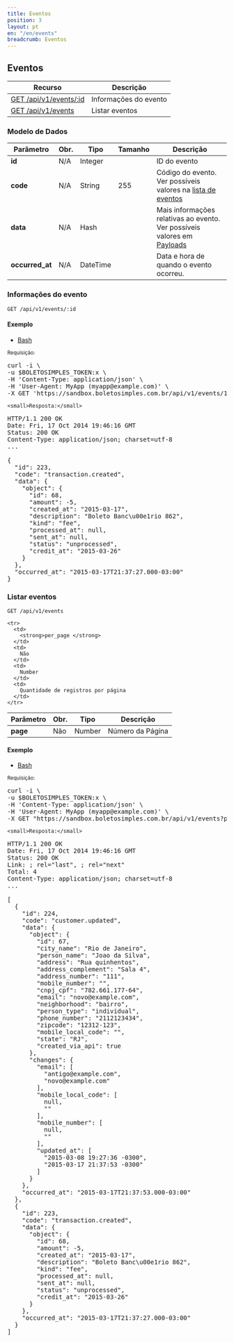 ```yaml
---
title: Eventos
position: 3
layout: pt
en: "/en/events"
breadcrumb: Eventos
---
```


## Eventos

| Recurso                  | Descrição
| ------------------------ | ------------------------
| [GET /api/v1/events/:id](#informações-do-evento) | Informações do evento
| [GET /api/v1/events](#listar-eventos) | Listar eventos

### Modelo de Dados

| Parâmetro       | Obr.  | Tipo     | Tamanho | Descrição
| --------------- | ----- | -------- | ------- | ------------------------
| **id**          | N/A   | Integer  |         | ID do evento
| **code**        | N/A   | String   | 255     | Código do evento. Ver possíveis valores na [lista de eventos](/webhooks/events)
| **data**        | N/A   | Hash     |         | Mais informações relativas ao evento. Ver possíveis valores em [Payloads](/webhooks/payloads)
| **occurred_at** | N/A   | DateTime |         | Data e hora de quando o evento ocorreu.

### Informações do evento

`GET /api/v1/events/:id`

#### Exemplo

<ul class="nav nav-tabs" role="tablist">
  <li class="active"><a href="#bash3" role="tab" data-toggle="tab">Bash</a></li>
  <!--li><a href="#ruby3" role="tab" data-toggle="tab">Ruby</a></li>
  <li><a href="#php3" role="tab" data-toggle="tab">PHP</a></li-->
</ul>

<div class="tab-content">
  <div class="tab-pane active" id="bash3">
    <small>Requisição:</small>

<pre class="bash">
curl -i \
-u $BOLETOSIMPLES_TOKEN:x \
-H 'Content-Type: application/json' \
-H 'User-Agent: MyApp (myapp@example.com)' \
-X GET 'https://sandbox.boletosimples.com.br/api/v1/events/1'
</pre>

    <small>Resposta:</small>

<pre class="http">
HTTP/1.1 200 OK
Date: Fri, 17 Oct 2014 19:46:16 GMT
Status: 200 OK
Content-Type: application/json; charset=utf-8
...

{
  "id": 223,
  "code": "transaction.created",
  "data": {
    "object": {
      "id": 68,
      "amount": -5,
      "created_at": "2015-03-17",
      "description": "Boleto Banc\u00e1rio 862",
      "kind": "fee",
      "processed_at": null,
      "sent_at": null,
      "status": "unprocessed",
      "credit_at": "2015-03-26"
    }
  },
  "occurred_at": "2015-03-17T21:37:27.000-03:00"
}
</pre>
  </div>
  <!--div class="tab-pane" id="ruby3">
    <small>Requisição:</small>

<pre class="ruby">
@customer = BoletoSimples::Customer.find(67)
puts @customer.attributes
</pre>

    <small>Resposta:</small>

<pre class="ruby">
{
             "city_name" => "Rio de Janeiro",
           "person_name" => "Joao da Silva",
               "address" => "Rua quinhentos",
    "address_complement" => "Sala 4",
        "address_number" => "111",
         "mobile_number" => nil,
              "cnpj_cpf" => "782.661.177-64",
                 "email" => "cliente@bom.com",
          "neighborhood" => "bairro",
           "person_type" => "individual",
          "phone_number" => "2112123434",
               "zipcode" => "12312-123",
     "mobile_local_code" => nil,
                 "state" => "RJ",
       "created_via_api" => true,
                    "id" => 67
}
</pre>
  </div>
  <div class="tab-pane" id="php3">
    <small>Requisição:</small>

<pre class="php">
$customer = BoletoSimples\Customer::find(66);
print_r($customer->attributes());
</pre>

    <small>Resposta:</small>

<pre class="php">
Array
(
    [id] => 66
    [city_name] => Rio de Janeiro
    [person_name] => Joao da Silva
    [address] => Rua quinhentos
    [address_complement] => Sala 4
    [address_number] => 111
    [mobile_number] =>
    [cnpj_cpf] => 860.196.915-19
    [email] => cliente@example.com
    [neighborhood] => bairro
    [person_type] => individual
    [phone_number] => 2112123434
    [zipcode] => 12312-123
    [mobile_local_code] =>
    [state] => RJ
    [created_via_api] => 1
)
</pre>
  </div-->
</div>

### Listar eventos

`GET /api/v1/events`

<table class='table table-bordered'>
  <thead>
    <tr>
      <th>Parâmetro</th>
      <th data-container="body" data-toggle="tooltip" title="Obrigatório">Obr.</th>
      <th>Tipo</th>
      <th>Descrição</th>
    </tr>
  </thead>
  <tbody>
    <tr>
      <td>
        <strong>page </strong>
      </td>
      <td>
        Não
      </td>
      <td>
        Number
      </td>
      <td>
        Número da Página
      </td>
    </tr>

    <tr>
      <td>
        <strong>per_page </strong>
      </td>
      <td>
        Não
      </td>
      <td>
        Number
      </td>
      <td>
        Quantidade de registros por página
      </td>
    </tr>

  </tbody>
</table>

#### Exemplo

<ul class="nav nav-tabs" role="tablist">
  <li class="active"><a href="#bash4" role="tab" data-toggle="tab">Bash</a></li>
  <!--li><a href="#ruby4" role="tab" data-toggle="tab">Ruby</a></li>
  <li><a href="#php4" role="tab" data-toggle="tab">PHP</a></li-->
</ul>

<div class="tab-content">
  <div class="tab-pane active" id="bash4">
    <small>Requisição:</small>

<pre class="bash">
curl -i \
-u $BOLETOSIMPLES_TOKEN:x \
-H 'Content-Type: application/json' \
-H 'User-Agent: MyApp (myapp@example.com)' \
-X GET "https://sandbox.boletosimples.com.br/api/v1/events?page=1&per_page=2"
</pre>

    <small>Resposta:</small>

<pre class="http">
HTTP/1.1 200 OK
Date: Fri, 17 Oct 2014 19:46:16 GMT
Status: 200 OK
Link: <https://sandbox.boletosimples.com.br/api/v1/events?page=2&per_page=2>; rel="last", <https://sandbox.boletosimples.com.br/api/v1/events?page=2&per_page=2>; rel="next"
Total: 4
Content-Type: application/json; charset=utf-8
...

[
  {
    "id": 224,
    "code": "customer.updated",
    "data": {
      "object": {
        "id": 67,
        "city_name": "Rio de Janeiro",
        "person_name": "Joao da Silva",
        "address": "Rua quinhentos",
        "address_complement": "Sala 4",
        "address_number": "111",
        "mobile_number": "",
        "cnpj_cpf": "782.661.177-64",
        "email": "novo@example.com",
        "neighborhood": "bairro",
        "person_type": "individual",
        "phone_number": "2112123434",
        "zipcode": "12312-123",
        "mobile_local_code": "",
        "state": "RJ",
        "created_via_api": true
      },
      "changes": {
        "email": [
          "antigo@example.com",
          "novo@example.com"
        ],
        "mobile_local_code": [
          null,
          ""
        ],
        "mobile_number": [
          null,
          ""
        ],
        "updated_at": [
          "2015-03-08 19:27:36 -0300",
          "2015-03-17 21:37:53 -0300"
        ]
      }
    },
    "occurred_at": "2015-03-17T21:37:53.000-03:00"
  },
  {
    "id": 223,
    "code": "transaction.created",
    "data": {
      "object": {
        "id": 68,
        "amount": -5,
        "created_at": "2015-03-17",
        "description": "Boleto Banc\u00e1rio 862",
        "kind": "fee",
        "processed_at": null,
        "sent_at": null,
        "status": "unprocessed",
        "credit_at": "2015-03-26"
      }
    },
    "occurred_at": "2015-03-17T21:37:27.000-03:00"
  }
]
</pre>
  </div>
  <!--div class="tab-pane" id="ruby4">
    <small>Requisição:</small>

<pre class="ruby">
@transactions = BoletoSimples::Transaction.all(page: 1, per_page: 2)
puts "Transações Retornadas: #{@transactions.count}"
puts "Total: #{BoletoSimples.last_request.total}"
puts "Primeira Página: #{BoletoSimples.last_request.links[:first]}"
puts "Página Anterior: #{BoletoSimples.last_request.links[:prev]}"
puts "Próxima Página: #{BoletoSimples.last_request.links[:next]}"
puts "Última Página: #{BoletoSimples.last_request.links[:last]}"
</pre>

    <small>Resposta:</small>

<pre class="http">
Transações Retornadas: 2
Total: 4
Primeira Página:
Página Anterior:
Próxima Página: https://sandbox.boletosimples.com.br/api/v1/transactions?page=2&per_page=2
Última Página: https://sandbox.boletosimples.com.br/api/v1/transactions?page=2&per_page=2
</pre>
  </div>
  <div class="tab-pane" id="php4">
    <small>Requisição:</small>

<pre class="php">
$transactions = BoletoSimples\Transaction::all(['page' => 1, 'per_page' => 2]);
echo "Transações Retornadas: " . sizeof($transactions) . "\n";
echo "Total: " . BoletoSimples::$last_request->total . "\n";
echo "Primeira Página: " . BoletoSimples::$last_request->links['first'] . "\n";
echo "Página Anterior: " . BoletoSimples::$last_request->links['prev'] . "\n";
echo "Próxima Página: " . BoletoSimples::$last_request->links['next'] . "\n";
echo "Última Página: " . BoletoSimples::$last_request->links['last'] . "\n";
</pre>

    <small>Resposta:</small>

<pre class="http">
Transações Retornadas: 2
Total: 4
Primeira Página:
Página Anterior:
Próxima Página: https://sandbox.boletosimples.com.br/api/v1/transactions?page=2&per_page=2
Última Página: https://sandbox.boletosimples.com.br/api/v1/transactions?page=2&per_page=2
</pre>
  </div-->
</div>